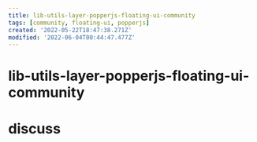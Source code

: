 ```yaml
---
title: lib-utils-layer-popperjs-floating-ui-community
tags: [community, floating-ui, popperjs]
created: '2022-05-22T18:47:38.271Z'
modified: '2022-06-04T00:44:47.477Z'
---
```


# lib-utils-layer-popperjs-floating-ui-community

# discuss

## 

## 

## 
